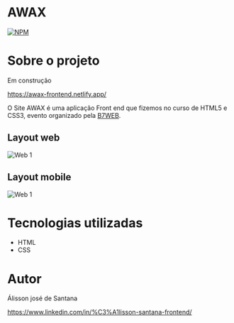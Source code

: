# AWAX
[![NPM](https://img.shields.io/npm/l/react)](https://github.com/alissonsantana154/AWAX/blob/master/LICENSE) 

# Sobre o projeto

Em construção

https://awax-frontend.netlify.app/

O Site AWAX é uma aplicação Front end que fizemos no curso de HTML5 e CSS3, evento organizado pela [B7WEB](https://b7web.com.br/fullstack/?ref=I24108426I&gclid=CjwKCAjw8KmLBhB8EiwAQbqNoIZmM7S0i2hSO2KxocuVt4PDmEskAMRuNffEU7LXbNXfVILGlvEIlhoCQSAQAvD_BwE "Site b7web ").


## Layout web

![Web 1](https://media4.giphy.com/media/70pmkRqlSOSP4V8OXA/giphy.gif?cid=790b76112d1c4458f4bdd4bd016cba1d18d0ddb0c66a1944&rid=giphy.gif&ct=g)

 
## Layout mobile

![Web 1](https://media2.giphy.com/media/BHgcheXUodSdCu4Is5/giphy.gif?cid=790b761146f1360d852678227e0ea7403362868e5909dc3f&rid=giphy.gif&ct=g)

# Tecnologias utilizadas


- HTML 
- CSS


# Autor
Álisson josé de Santana

https://www.linkedin.com/in/%C3%A1lisson-santana-frontend/

